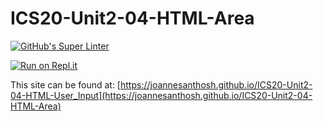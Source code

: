 # ICS20-Unit2-04-HTML-Area

[![GitHub's Super Linter](https://github.com/joannesanthosh/ICS20-Unit2-04-HTML-Area/workflows/GitHub's%20Super%20Linter/badge.svg)](https://github.com/joannesanthosh/ICS20-Unit2-04-HTML-Area/actions)

[![Run on Repl.it](https://repl.it/badge/github/joannesanthosh/ICS20-Unit2-04-HTML-User_Input)](https://repl.it/github/joannesanthosh/ICS20-Unit2-04-HTML-Area)

This site can be found at: [https://joannesanthosh.github.io/ICS20-Unit2-04-HTML-User_Input](https://joannesanthosh.github.io/ICS20-Unit2-04-HTML-Area)
